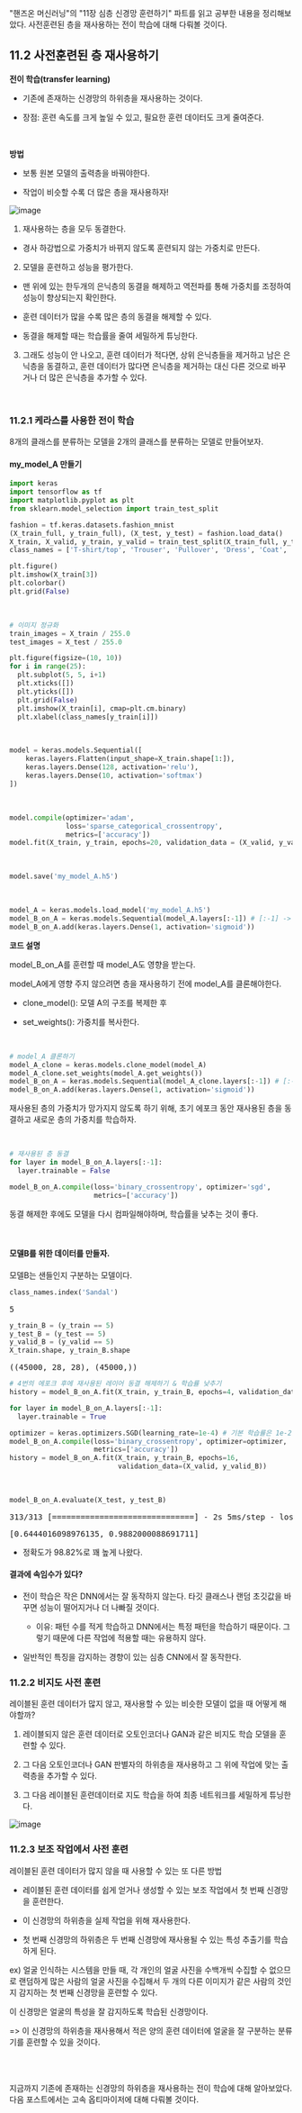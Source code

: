 "핸즈온 머신러닝"의 "11장 심층 신경망 훈련하기" 파트를 읽고 공부한 내용을 정리해보았다. 사전훈련된 층을 재사용하는 전이 학습에 대해 다뤄볼 것이다.<br>

<head>
  <style>
    table.dataframe {
      white-space: normal;
      width: 100%;
      height: 240px;
      display: block;
      overflow: auto;
      font-family: Arial, sans-serif;
      font-size: 0.9rem;
      line-height: 20px;
      text-align: center;
      border: 0px !important;
    }

    table.dataframe th {
      text-align: center;
      font-weight: bold;
      padding: 8px;
    }

    table.dataframe td {
      text-align: center;
      padding: 8px;
    }

    table.dataframe tr:hover {
      background: #b8d1f3; 
    }

    .output_prompt {
      overflow: auto;
      font-size: 0.9rem;
      line-height: 1.45;
      border-radius: 0.3rem;
      -webkit-overflow-scrolling: touch;
      padding: 0.8rem;
      margin-top: 0;
      margin-bottom: 15px;
      font: 1rem Consolas, "Liberation Mono", Menlo, Courier, monospace;
      color: $code-text-color;
      border: solid 1px $border-color;
      border-radius: 0.3rem;
      word-break: normal;
      white-space: pre;
    }

  .dataframe tbody tr th:only-of-type {
      vertical-align: middle;
  }

  .dataframe tbody tr th {
      vertical-align: top;
  }

  .dataframe thead th {
      text-align: center !important;
      padding: 8px;
  }

  .page__content p {
      margin: 0 0 0px !important;
  }

  .page__content p > strong {
    font-size: 0.8rem !important;
  }

  </style>
</head>


## 11.2 사전훈련된 층 재사용하기  

**전이 학습(transfer learning)**  

- 기존에 존재하는 신경망의 하위층을 재사용하는 것이다.

- 장점: 훈련 속도를 크게 높일 수 있고, 필요한 훈련 데이터도 크게 줄여준다.  



<br>



**방법**  

- 보통 원본 모델의 출력층을 바꿔야한다.

- 작업이 비슷할 수록 더 많은 층을 재사용하자!  

![image](https://user-images.githubusercontent.com/89712324/219865918-f9e14f2c-0fac-4797-8414-4297d722ec40.png)

1. 재사용하는 층을 모두 동결한다.

  - 경사 하강법으로 가중치가 바뀌지 않도록 훈련되지 않는 가중치로 만든다.

2. 모델을 훈련하고 성능을 평가한다.

  - 맨 위에 있는 한두개의 은닉층의 동결을 해제하고 역전파를 통해 가중치를 조정하여 성능이 향상되는지 확인한다.

  - 훈련 데이터가 많을 수록 많은 층의 동결을 해제할 수 있다.

  - 동결을 해제할 때는 학습률을 줄여 세밀하게 튜닝한다.

3. 그래도 성능이 안 나오고, 훈련 데이터가 적다면, 상위 은닉층들을 제거하고 남은 은닉층을 동결하고, 훈련 데이터가 많다면 은닉층을 제거하는 대신 다른 것으로 바꾸거나 더 많은 은닉층을 추가할 수 있다.

<br>

### 11.2.1 케라스를 사용한 전이 학습

8개의 클래스를 분류하는 모델을 2개의  클래스를 분류하는 모델로 만들어보자.  


#### my_model_A 만들기



```python
import keras
import tensorflow as tf
import matplotlib.pyplot as plt
from sklearn.model_selection import train_test_split

fashion = tf.keras.datasets.fashion_mnist
(X_train_full, y_train_full), (X_test, y_test) = fashion.load_data()
X_train, X_valid, y_train, y_valid = train_test_split(X_train_full, y_train_full)
class_names = ['T-shirt/top', 'Trouser', 'Pullover', 'Dress', 'Coat', 'Sandal', 'Shirt', 'Sneaker', 'Bag', 'Ankle boot']

plt.figure()
plt.imshow(X_train[3])
plt.colorbar()
plt.grid(False)
```

<br>

```python
# 이미지 정규화
train_images = X_train / 255.0
test_images = X_test / 255.0

plt.figure(figsize=(10, 10))
for i in range(25):
  plt.subplot(5, 5, i+1)
  plt.xticks([])
  plt.yticks([])
  plt.grid(False)
  plt.imshow(X_train[i], cmap=plt.cm.binary)
  plt.xlabel(class_names[y_train[i]])
```

<br>


```python
model = keras.models.Sequential([
    keras.layers.Flatten(input_shape=X_train.shape[1:]),
    keras.layers.Dense(128, activation='relu'),
    keras.layers.Dense(10, activation='softmax')
])
```


<br>

```python
model.compile(optimizer='adam',
              loss='sparse_categorical_crossentropy',
              metrics=['accuracy'])
model.fit(X_train, y_train, epochs=20, validation_data = (X_valid, y_valid))
```
<br>


```python
model.save('my_model_A.h5')
```


<br>

```python
model_A = keras.models.load_model('my_model_A.h5')
model_B_on_A = keras.models.Sequential(model_A.layers[:-1]) # [:-1] -> 마지막 문자를 제외하고 모두 출력
model_B_on_A.add(keras.layers.Dense(1, activation='sigmoid'))
```

**코드 설명**  

model_B_on_A를 훈련할 때 model_A도 영향을 받는다.  

model_A에게 영향 주지 않으려면 층을 재사용하기 전에 model_A를 클론해야한다.

- clone_model(): 모델 A의 구조를 복제한 후

- set_weights(): 가중치를 복사한다.

<br>



```python
# model_A 클론하기
model_A_clone = keras.models.clone_model(model_A)
model_A_clone.set_weights(model_A.get_weights())
model_B_on_A = keras.models.Sequential(model_A_clone.layers[:-1]) # [:-1] -> 마지막 문자를 제외하고 모두 출력
model_B_on_A.add(keras.layers.Dense(1, activation='sigmoid'))
```

재사용된 층의 가중치가 망가지지 않도록 하기 위해, 초기 에포크 동안 재사용된 층을 동결하고 새로운 층의 가중치를 학습하자.


<br>


```python
# 재사용된 층 동결
for layer in model_B_on_A.layers[:-1]:
  layer.trainable = False

model_B_on_A.compile(loss='binary_crossentropy', optimizer='sgd',
                     metrics=['accuracy'])
```

동결 해제한 후에도 모델을 다시 컴파일해야하며, 학습률을 낮추는 것이 좋다.

<br>



#### 모델B를 위한 데이터를 만들자.  

모델B는 샌들인지 구분하는 모델이다.



```python
class_names.index('Sandal')
```

<pre>
5
</pre>

```python
y_train_B = (y_train == 5)
y_test_B = (y_test == 5)
y_valid_B = (y_valid == 5)
X_train.shape, y_train_B.shape
```

<pre>
((45000, 28, 28), (45000,))
</pre>

```python
# 4번의 에포크 후에 재사용된 레이어 동결 해제하기 & 학습률 낮추기
history = model_B_on_A.fit(X_train, y_train_B, epochs=4, validation_data = (X_valid, y_valid_B))

for layer in model_B_on_A.layers[:-1]:
  layer.trainable = True

optimizer = keras.optimizers.SGD(learning_rate=1e-4) # 기본 학습률은 1e-2
model_B_on_A.compile(loss='binary_crossentropy', optimizer=optimizer,
                     metrics=['accuracy'])
history = model_B_on_A.fit(X_train, y_train_B, epochs=16,
                           validation_data=(X_valid, y_valid_B))
```

<br>

```python
model_B_on_A.evaluate(X_test, y_test_B)
```

<pre>
313/313 [==============================] - 2s 5ms/step - loss: 0.6444 - accuracy: 0.9882
</pre>
<pre>
[0.6444016098976135, 0.9882000088691711]
</pre>
- 정확도가 98.82%로 꽤 높게 나왔다.


#### 결과에 속임수가 있다?

- 전이 학습은 작은 DNN에서는 잘 동작하지 않는다. 타깃 클래스나 랜덤 초깃값을 바꾸면 성능이 떨어지거나 더 나빠질 것이다.

  - 이유: 패턴 수를 적게 학습하고 DNN에서는 특정 패턴을 학습하기 때문이다. 그렇기 때문에 다른 작업에 적용할 때는 유용하지 않다. 

- 일반적인 특징을 감지하는 경향이 있는 심층 CNN에서 잘 동작한다.


### 11.2.2 비지도 사전 훈련  

레이블된 훈련 데이터가 많지 않고, 재사용할 수 있는 비슷한 모델이 없을 때 어떻게 해야할까?  

1. 레이블되지 않은 훈련 데이터로 오토인코더나 GAN과 같은 비지도 학습 모델을 훈련할 수 있다.

2. 그 다음 오토인코더나 GAN 판별자의 하위층을 재사용하고 그 위에 작업에 맞는 출력층을 추가할 수 있다.

3. 그 다음 레이블된 훈련데이터로 지도 학습을 하여 최종 네트워크를 세밀하게 튜닝한다.  

![image](https://user-images.githubusercontent.com/89712324/219943903-5b4072e9-01ea-4118-a491-2a1da0310685.png)


### 11.2.3 보조 작업에서 사전 훈련

레이블된 훈련 데이터가 많지 않을 때 사용할 수 있는 또 다른 방법  

- 레이블된 훈련 데이터를 쉽게 얻거나 생성할 수 있는 보조 작업에서 첫 번째 신경망을 훈련한다.

- 이 신경망의 하위층을 실제 작업을 위해 재사용한다.

- 첫 번째 신경망의 하위층은 두 번째 신경망에 재사용될 수 있는 특성 추출기를 학습하게 된다.  

ex) 얼굴 인식하는 시스템을 만들 때, 각 개인의 얼굴 사진을 수백개씩 수집할 수 없으므로 랜덤하게 많은 사람의 얼굴 사진을 수집해서 두 개의 다른 이미지가 같은 사람의 것인지 감지하는 첫 번째 신경망을 훈련할 수 있다.  

이 신경망은 얼굴의 특성을 잘 감지하도록 학습된 신경망이다.  

=> 이 신경망의 하위층을 재사용해서 적은 양의 훈련 데이터에 얼굴을 잘 구분하는 분류기를 훈련할 수 있을 것이다.



<br>
<br>

지금까지 기존에 존재하는 신경망의 하위층을 재사용하는 전이 학습에 대해 알아보았다. 다음 포스트에서는 고속 옵티마이저에 대해 다뤄볼 것이다.

